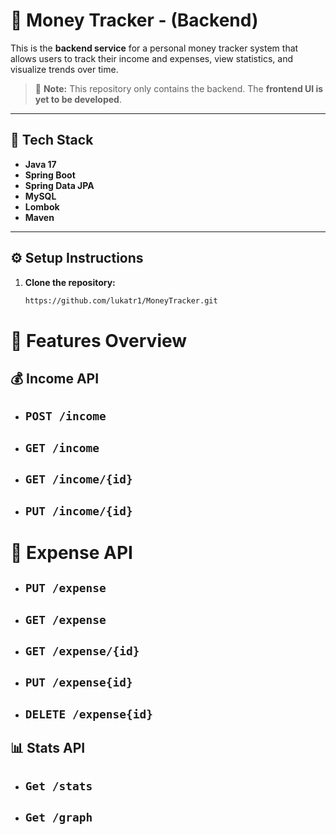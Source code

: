 # 💸 Money Tracker - (Backend)

This is the **backend service** for a personal money tracker system that allows users to track their income and expenses, view statistics, and visualize trends over time.

> 🚧 **Note:** This repository only contains the backend. The **frontend UI is yet to be developed**.

---

## 🧰 Tech Stack

- **Java 17**
- **Spring Boot**
- **Spring Data JPA**
- **MySQL** 
- **Lombok** 
- **Maven** 

---

## ⚙️ Setup Instructions

1. **Clone the repository:**

   ```bash
   https://github.com/lukatr1/MoneyTracker.git


# 🧾 Features Overview

## 💰 Income API
- ```POST /income```
  - 
- ```GET /income```
  -
- ```GET /income/{id}```
  - 
- ```PUT /income/{id}```
  - 
# 🧾 Expense API
- ```PUT /expense```
  - 
- ```GET /expense```
  - 
- ```GET /expense/{id}```
  - 
- ```PUT /expense{id}```
  - 
- ```DELETE /expense{id}```
  - 

## 📊 Stats API

- ```Get /stats```
  - 
- ```Get /graph```
  - 
 

   
